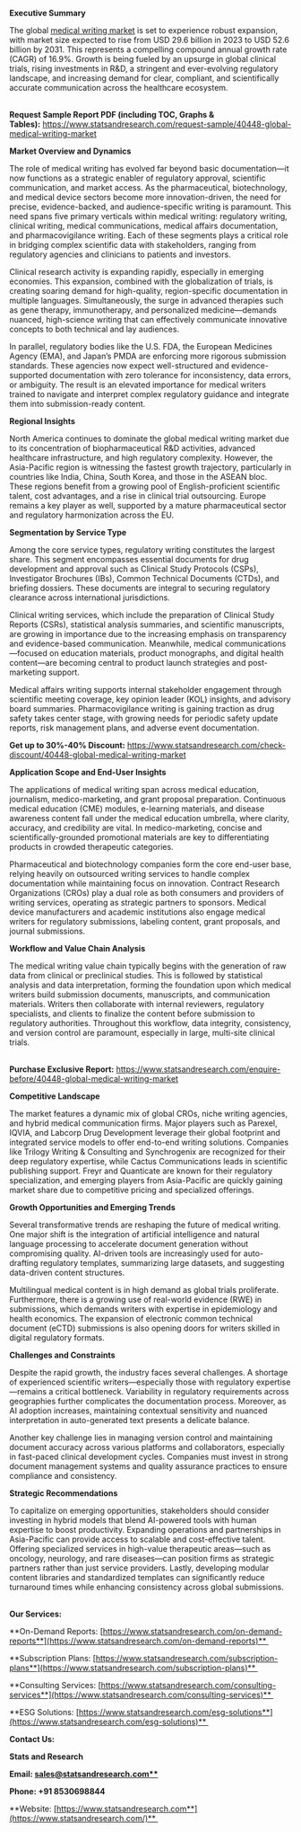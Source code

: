 ﻿**Executive Summary**

The global [medical writing market](https://www.statsandresearch.com/report/40449-global-elderly-nutrition-market) is set to experience robust expansion, with market size expected to rise from USD 29.6 billion in 2023 to USD 52.6 billion by 2031. This represents a compelling compound annual growth rate (CAGR) of 16.9%. Growth is being fueled by an upsurge in global clinical trials, rising investments in R&D, a stringent and ever-evolving regulatory landscape, and increasing demand for clear, compliant, and scientifically accurate communication across the healthcare ecosystem.

\
**Request Sample Report PDF (including TOC, Graphs & Tables):** <https://www.statsandresearch.com/request-sample/40448-global-medical-writing-market> 

**Market Overview and Dynamics**

The role of medical writing has evolved far beyond basic documentation—it now functions as a strategic enabler of regulatory approval, scientific communication, and market access. As the pharmaceutical, biotechnology, and medical device sectors become more innovation-driven, the need for precise, evidence-backed, and audience-specific writing is paramount. This need spans five primary verticals within medical writing: regulatory writing, clinical writing, medical communications, medical affairs documentation, and pharmacovigilance writing. Each of these segments plays a critical role in bridging complex scientific data with stakeholders, ranging from regulatory agencies and clinicians to patients and investors.

Clinical research activity is expanding rapidly, especially in emerging economies. This expansion, combined with the globalization of trials, is creating soaring demand for high-quality, region-specific documentation in multiple languages. Simultaneously, the surge in advanced therapies such as gene therapy, immunotherapy, and personalized medicine—demands nuanced, high-science writing that can effectively communicate innovative concepts to both technical and lay audiences.

In parallel, regulatory bodies like the U.S. FDA, the European Medicines Agency (EMA), and Japan’s PMDA are enforcing more rigorous submission standards. These agencies now expect well-structured and evidence-supported documentation with zero tolerance for inconsistency, data errors, or ambiguity. The result is an elevated importance for medical writers trained to navigate and interpret complex regulatory guidance and integrate them into submission-ready content.

**Regional Insights**

North America continues to dominate the global medical writing market due to its concentration of biopharmaceutical R&D activities, advanced healthcare infrastructure, and high regulatory complexity. However, the Asia-Pacific region is witnessing the fastest growth trajectory, particularly in countries like India, China, South Korea, and those in the ASEAN bloc. These regions benefit from a growing pool of English-proficient scientific talent, cost advantages, and a rise in clinical trial outsourcing. Europe remains a key player as well, supported by a mature pharmaceutical sector and regulatory harmonization across the EU.

**Segmentation by Service Type**

Among the core service types, regulatory writing constitutes the largest share. This segment encompasses essential documents for drug development and approval such as Clinical Study Protocols (CSPs), Investigator Brochures (IBs), Common Technical Documents (CTDs), and briefing dossiers. These documents are integral to securing regulatory clearance across international jurisdictions.

Clinical writing services, which include the preparation of Clinical Study Reports (CSRs), statistical analysis summaries, and scientific manuscripts, are growing in importance due to the increasing emphasis on transparency and evidence-based communication. Meanwhile, medical communications—focused on education materials, product monographs, and digital health content—are becoming central to product launch strategies and post-marketing support.

Medical affairs writing supports internal stakeholder engagement through scientific meeting coverage, key opinion leader (KOL) insights, and advisory board summaries. Pharmacovigilance writing is gaining traction as drug safety takes center stage, with growing needs for periodic safety update reports, risk management plans, and adverse event documentation.

**Get up to 30%-40% Discount:** <https://www.statsandresearch.com/check-discount/40448-global-medical-writing-market> 

**Application Scope and End-User Insights**

The applications of medical writing span across medical education, journalism, medico-marketing, and grant proposal preparation. Continuous medical education (CME) modules, e-learning materials, and disease awareness content fall under the medical education umbrella, where clarity, accuracy, and credibility are vital. In medico-marketing, concise and scientifically-grounded promotional materials are key to differentiating products in crowded therapeutic categories.

Pharmaceutical and biotechnology companies form the core end-user base, relying heavily on outsourced writing services to handle complex documentation while maintaining focus on innovation. Contract Research Organizations (CROs) play a dual role as both consumers and providers of writing services, operating as strategic partners to sponsors. Medical device manufacturers and academic institutions also engage medical writers for regulatory submissions, labeling content, grant proposals, and journal submissions.

**Workflow and Value Chain Analysis**

The medical writing value chain typically begins with the generation of raw data from clinical or preclinical studies. This is followed by statistical analysis and data interpretation, forming the foundation upon which medical writers build submission documents, manuscripts, and communication materials. Writers then collaborate with internal reviewers, regulatory specialists, and clients to finalize the content before submission to regulatory authorities. Throughout this workflow, data integrity, consistency, and version control are paramount, especially in large, multi-site clinical trials.

\
**Purchase Exclusive Report:** <https://www.statsandresearch.com/enquire-before/40448-global-medical-writing-market> 

**Competitive Landscape**

The market features a dynamic mix of global CROs, niche writing agencies, and hybrid medical communication firms. Major players such as Parexel, IQVIA, and Labcorp Drug Development leverage their global footprint and integrated service models to offer end-to-end writing solutions. Companies like Trilogy Writing & Consulting and Synchrogenix are recognized for their deep regulatory expertise, while Cactus Communications leads in scientific publishing support. Freyr and Quanticate are known for their regulatory specialization, and emerging players from Asia-Pacific are quickly gaining market share due to competitive pricing and specialized offerings.

**Growth Opportunities and Emerging Trends**

Several transformative trends are reshaping the future of medical writing. One major shift is the integration of artificial intelligence and natural language processing to accelerate document generation without compromising quality. AI-driven tools are increasingly used for auto-drafting regulatory templates, summarizing large datasets, and suggesting data-driven content structures.

Multilingual medical content is in high demand as global trials proliferate. Furthermore, there is a growing use of real-world evidence (RWE) in submissions, which demands writers with expertise in epidemiology and health economics. The expansion of electronic common technical document (eCTD) submissions is also opening doors for writers skilled in digital regulatory formats.

**Challenges and Constraints**

Despite the rapid growth, the industry faces several challenges. A shortage of experienced scientific writers—especially those with regulatory expertise—remains a critical bottleneck. Variability in regulatory requirements across geographies further complicates the documentation process. Moreover, as AI adoption increases, maintaining contextual sensitivity and nuanced interpretation in auto-generated text presents a delicate balance.

Another key challenge lies in managing version control and maintaining document accuracy across various platforms and collaborators, especially in fast-paced clinical development cycles. Companies must invest in strong document management systems and quality assurance practices to ensure compliance and consistency.

**Strategic Recommendations**

To capitalize on emerging opportunities, stakeholders should consider investing in hybrid models that blend AI-powered tools with human expertise to boost productivity. Expanding operations and partnerships in Asia-Pacific can provide access to scalable and cost-effective talent. Offering specialized services in high-value therapeutic areas—such as oncology, neurology, and rare diseases—can position firms as strategic partners rather than just service providers. Lastly, developing modular content libraries and standardized templates can significantly reduce turnaround times while enhancing consistency across global submissions.

\
**Our Services:** 

**On-Demand Reports: [https://www.statsandresearch.com/on-demand-reports**](https://www.statsandresearch.com/on-demand-reports)** 

**Subscription Plans: [https://www.statsandresearch.com/subscription-plans**](https://www.statsandresearch.com/subscription-plans)** 

**Consulting Services: [https://www.statsandresearch.com/consulting-services**](https://www.statsandresearch.com/consulting-services)** 

**ESG Solutions: [https://www.statsandresearch.com/esg-solutions**](https://www.statsandresearch.com/esg-solutions)** 

**Contact Us:** 

**Stats and Research** 

**Email: [sales@statsandresearch.com**](mailto:sales@statsandresearch.com)** 

**Phone: +91 8530698844** 

**Website: [https://www.statsandresearch.com**](https://www.statsandresearch.com/)** 

